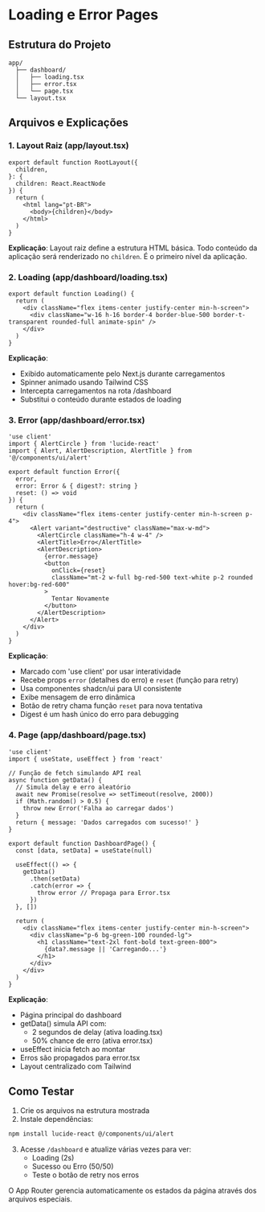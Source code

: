 # Loading e Error Pages

## Estrutura do Projeto
```
app/
  ├── dashboard/
  │   ├── loading.tsx
  │   ├── error.tsx
  │   └── page.tsx
  └── layout.tsx
```

## Arquivos e Explicações

### 1. Layout Raiz (app/layout.tsx)
```tsx
export default function RootLayout({
  children,
}: {
  children: React.ReactNode
}) {
  return (
    <html lang="pt-BR">
      <body>{children}</body>
    </html>
  )
}
```
**Explicação**: Layout raiz define a estrutura HTML básica. Todo conteúdo da aplicação será renderizado no `children`. É o primeiro nível da aplicação.

### 2. Loading (app/dashboard/loading.tsx)
```tsx
export default function Loading() {
  return (
    <div className="flex items-center justify-center min-h-screen">
      <div className="w-16 h-16 border-4 border-blue-500 border-t-transparent rounded-full animate-spin" />
    </div>
  )
}
```
**Explicação**: 
- Exibido automaticamente pelo Next.js durante carregamentos
- Spinner animado usando Tailwind CSS
- Intercepta carregamentos na rota /dashboard
- Substitui o conteúdo durante estados de loading

### 3. Error (app/dashboard/error.tsx)
```tsx
'use client'
import { AlertCircle } from 'lucide-react'
import { Alert, AlertDescription, AlertTitle } from '@/components/ui/alert'

export default function Error({
  error,
  error: Error & { digest?: string }
  reset: () => void
}) {
  return (
    <div className="flex items-center justify-center min-h-screen p-4">
      <Alert variant="destructive" className="max-w-md">
        <AlertCircle className="h-4 w-4" />
        <AlertTitle>Erro</AlertTitle>
        <AlertDescription>
          {error.message}
          <button 
            onClick={reset}
            className="mt-2 w-full bg-red-500 text-white p-2 rounded hover:bg-red-600"
          >
            Tentar Novamente
          </button>
        </AlertDescription>
      </Alert>
    </div>
  )
}
```
**Explicação**:
- Marcado com 'use client' por usar interatividade
- Recebe props `error` (detalhes do erro) e `reset` (função para retry)
- Usa componentes shadcn/ui para UI consistente
- Exibe mensagem de erro dinâmica
- Botão de retry chama função `reset` para nova tentativa
- Digest é um hash único do erro para debugging

### 4. Page (app/dashboard/page.tsx)
```tsx
'use client'
import { useState, useEffect } from 'react'

// Função de fetch simulando API real
async function getData() {
  // Simula delay e erro aleatório
  await new Promise(resolve => setTimeout(resolve, 2000))
  if (Math.random() > 0.5) {
    throw new Error('Falha ao carregar dados')
  }
  return { message: 'Dados carregados com sucesso!' }
}

export default function DashboardPage() {
  const [data, setData] = useState(null)

  useEffect(() => {
    getData()
      .then(setData)
      .catch(error => {
        throw error // Propaga para Error.tsx
      })
  }, [])

  return (
    <div className="flex items-center justify-center min-h-screen">
      <div className="p-6 bg-green-100 rounded-lg">
        <h1 className="text-2xl font-bold text-green-800">
          {data?.message || 'Carregando...'}
        </h1>
      </div>
    </div>
  )
}
```
**Explicação**:
- Página principal do dashboard
- getData() simula API com:
  - 2 segundos de delay (ativa loading.tsx)
  - 50% chance de erro (ativa error.tsx)
- useEffect inicia fetch ao montar
- Erros são propagados para error.tsx
- Layout centralizado com Tailwind

## Como Testar
1. Crie os arquivos na estrutura mostrada
2. Instale dependências:
```bash
npm install lucide-react @/components/ui/alert
```
3. Acesse `/dashboard` e atualize várias vezes para ver:
   - Loading (2s)
   - Sucesso ou Erro (50/50)
   - Teste o botão de retry nos erros

O App Router gerencia automaticamente os estados da página através dos arquivos especiais.
